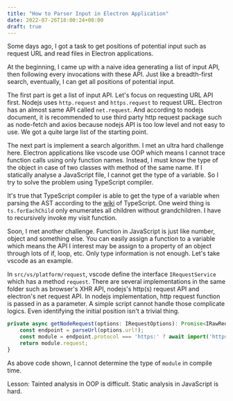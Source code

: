 ```yaml
---
title: "How to Parser Input in Electron Application"
date: 2022-07-26T18:00:24+08:00
draft: true
---
```

Some days ago, I got a task to get positions of potential input such as request URL and read files in Electron applications.

At the beginning, I came up with a naive idea generating a list of input API, then following every invocations with these API. Just like a breadth-first search, eventually, I can get all positions of potential input.

The first part is get a list of input API. Let's focus on requesting URL API first. Nodejs uses `http.request` and `https.request` to request URL. Electron has an almost same API called `net.request`. And according to nodejs document, it is recommended to use third party http request package such as node-fetch and axios because nodejs API is too low level and not easy to use. We got a quite large list of the starting point.

The next part is implement a search algorithm. I met an ultra hard challenge here. Electron applications like vscode use OOP which means I cannot trace function calls using only function names. Instead, I must know the type of the object in case of two classes with method of the same name. If I statically analyse a JavaScript file, I cannot get the type of a variable. So I try to solve the problem using TypeScript compiler.

It's true that TypeScript compiler is able to get the type of a variable when parsing the AST according to the [wiki](https://github.com/microsoft/TypeScript/wiki/Using-the-Compiler-API) of TypeScript. One weird thing is `ts.forEachChild` only enumerates all children without grandchildren. I have to recursively invoke my visit function.

Soon, I met another challenge. Function in JavaScript is just like number, object and something else. You can easily assign a function to a variable which means the API I interest may be assign to a property of an object through lots of if, loop, etc. Only type information is not enough. Let's take vscode as an example.

In `src/vs/platform/request`, vscode define the interface `IRequestService` which has a method `request`. There are several implementations in the same folder such as browser's XHR API, nodejs's http\(s\) request API and electron's net request API. In nodejs implementation, http request function is passed in as a parameter. A simple script cannot handle those complicate logics. Even identifying the initial position isn't a trivial thing.

```javascript
private async getNodeRequest(options: IRequestOptions): Promise<IRawRequestFunction> {
    const endpoint = parseUrl(options.url!);
    const module = endpoint.protocol === 'https:' ? await import('https') : await import('http');
    return module.request;
}
```

As above code shown, I cannot determine the type of `module` in compile time.

Lesson: Tainted analysis in OOP is difficult. Static analysis in JavaScript is hard.

